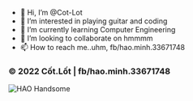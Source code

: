 - 👋 Hi, I’m @Cot-Lot
- 👀 I’m interested in playing guitar and coding
- 🌱 I’m currently learning Computer Engineering
- 💞️ I’m looking to collaborate on hmmmm
- 📫 How to reach me..uhm, fb/hao.minh.33671748

<!---
Cot-Lot/Cot-Lot is a ✨ special ✨ repository because its `README.md` (this file) appears on your GitHub profile.
You can click the Preview link to take a look at your changes.
--->
### © 2022 Cốt.Lốt | fb/hao.minh.33671748
![HAO Handsome](https://scontent.xx.fbcdn.net/v/t1.15752-9/p206x206/270057710_232259789058633_129643537668612919_n.jpg?_nc_cat=107&ccb=1-5&_nc_sid=aee45a&_nc_ohc=PaRitmL3H88AX-h4cXB&_nc_ad=z-m&_nc_cid=0&_nc_ht=scontent.xx&oh=03_AVK_CoSGm-FREz30ZXpn9IvELLFKXRv1CCTh2qZNgfBlow&oe=621F67A9)
